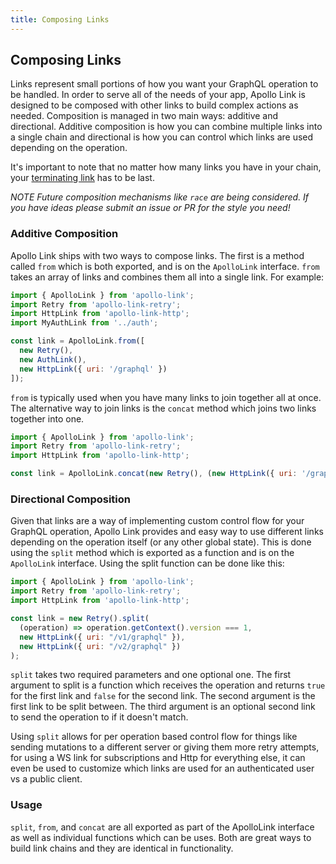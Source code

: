 ```yaml
---
title: Composing Links
---
```


<h2 id="composition">Composing Links</h2>

Links represent small portions of how you want your GraphQL operation to be handled. In order to serve all of the needs of your app, Apollo Link is designed to be composed with other links to build complex actions as needed. Composition is managed in two main ways: additive and directional. Additive composition is how you can combine multiple links into a single chain and directional is how you can control which links are used depending on the operation.

It's important to note that no matter how many links you have in your chain, your [terminating link](./concepts/terminating.html) has to be last.

*NOTE Future composition mechanisms like `race` are being considered. If you have ideas please submit an issue or PR for the style you need!*

<h3 id="additive">Additive Composition</h3>

Apollo Link ships with two ways to compose links. The first is a method called `from` which is both exported, and is on the `ApolloLink` interface. `from` takes an array of links and combines them all into a single link. For example:

```js
import { ApolloLink } from 'apollo-link';
import Retry from 'apollo-link-retry';
import HttpLink from 'apollo-link-http';
import MyAuthLink from '../auth';

const link = ApolloLink.from([
  new Retry(),
  new AuthLink(),
  new HttpLink({ uri: '/graphql' })
]);
```

`from` is typically used when you have many links to join together all at once. The alternative way to join links is the `concat` method which joins two links together into one.


```js
import { ApolloLink } from 'apollo-link';
import Retry from 'apollo-link-retry';
import HttpLink from 'apollo-link-http';

const link = ApolloLink.concat(new Retry(), (new HttpLink({ uri: '/graphql' }));
```

<h3 id="directional">Directional Composition</h3>

Given that links are a way of implementing custom control flow for your GraphQL operation, Apollo Link provides and easy way to use different links depending on the operation itself (or any other global state). This is done using the `split` method which is exported as a function and is on the `ApolloLink` interface. Using the split function can be done like this:

```js
import { ApolloLink } from 'apollo-link';
import Retry from 'apollo-link-retry';
import HttpLink from 'apollo-link-http';

const link = new Retry().split(
  (operation) => operation.getContext().version === 1,
  new HttpLink({ uri: "/v1/graphql" }),
  new HttpLink({ uri: "/v2/graphql" })
);
```

`split` takes two required parameters and one optional one. The first argument to split is a function which receives the operation and returns `true` for the first link and `false` for the second link. The second argument is the first link to be split between. The third argument is an optional second link to send the operation to if it doesn't match.

Using `split` allows for per operation based control flow for things like sending mutations to a different server or giving them more retry attempts, for using a WS link for subscriptions and Http for everything else, it can even be used to customize which links are used for an authenticated user vs a public client.

<h3 id="usage">Usage</h3>

`split`, `from`, and `concat` are all exported as part of the ApolloLink interface as well as individual functions which can be uses. Both are great ways to build link chains and they are identical in functionality.
